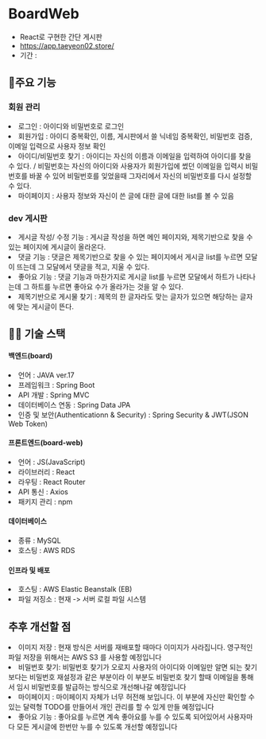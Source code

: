 # BoardWeb
- React로 구현한 간단 게시판
- https://app.taeyeon02.store/
- 기간 : 
## 📖주요 기능
<h3>회원 관리</h3>
<li>로그인 : 아이디와 비밀번호로 로그인</li>
<li>회원가입 : 아이디 중복확인, 이름, 게시판에서 쓸 닉네임 중복확인, 비밀번호 검증, 이메일 입력으로 사용자 정보 확인</li>
<li>아이디/비밀번호 찾기 : 아이디는 자신의 이름과 이메일을 입력하여 아이디를 찾을 수 있다. / 비밀번호는 자신의 아이디와 사용자가 회원가입에 썼던 이메일을 입력시 비밀번호를 바꿀 수 있어 비밀번호를 잊었을때 그자리에서 자신의 비밀번호를 다시 설정할 수 있다.</li>
<li>마이페이지 : 사용자 정보와 자신이 쓴 글에 대한 글에 대한 list를 볼 수 있음</li>

<h3>dev 게시판</h3>
<li>게시글 작성/ 수정 기능 : 게시글 작성을 하면 메인 페이지와, 제목기반으로 찾을 수 있는 페이지에 게시글이 올라온다.</li>
<li>댓글 기능 : 댓글은 제목기반으로 찾을 수 있는 페이지에서 게시글 list를 누르면 모달이 뜨는데 그 모달에서 댓글을 적고, 지울 수 있다.</li>
<li>좋아요 기능 : 댓글 기능과 마찬가지로 게시글 list를 누르면 모달에서 하트가 나타나는데 그 하트를 누르면 좋아요 수가 올라가는 것을 알 수 있다.</li>
<li>제목기반으로 게시물 찾기 : 제목의 한 글자라도 맞는 글자가 있으면 해당하는 글자에 맞는 게시글이 뜬다.</li>

## 👩‍💻 기술 스택
<h4>백엔드(board)</h4>
<li>언어 : JAVA ver.17</li>
<li>프레임워크 : Spring Boot</li>
<li>API 개발 : Spring MVC</li>
<li>데이터베이스 연동 : Spring Data JPA</li>
<li>인증 및 보안(Authenticationn & Security) : Spring Security & JWT(JSON Web Token)</li>

<h4>프론트엔드(board-web)</h4>
<li>언어 : JS(JavaScript)</li>
<li>라이브러리 : React</li>
<li>라우팅 : React Router</li>
<li>API 통신 : Axios</li>
<li>패키지 관리 : npm</li>

<h4>데이터베이스</h4>
<li>종류 : MySQL</li>
<li>호스팅 : AWS RDS</li>

<h4>인프라 및 배포</h4>
<li>호스팅 : AWS Elastic Beanstalk (EB)</li>
<li>파일 저징소 : 현재 -> 서버 로컬 파일 시스템</li>

## 추후 개선할 점
<li>이미지 저장 : 현재 방식은 서버를 재배포할 때마다 이미지가 사라집니다. 영구적인 파일 저장을 위해서는 AWS S3 를 사용할 예정입니다</li>
<li>비밀번호 찾기: 비밀번호 찾기가 오로지 사용자의 아이디와 이메일만 알면 되는 찾기보다는 비밀번호 재설정과 같은 부분이라 이 부분도 비밀번호 찾기 할때 이메일을 통해서 임시 비밀번호를 발급하는 방식으로 개선해나갈 예정입니다</li>
<li>마이페이지 : 마이페이지 자체가 너무 허전해 보입니다. 이 부분에 자신만 확인할 수 있는 달력형 TODO를 만들어서 개인 관리를 할 수 있게 만들 예정입니다</li>
<li>좋아요 기능 : 좋아요를 누르면 계속 좋아요를 누를 수 있도록 되어있어서 사용자마다 모든 게시글에 한번만 누를 수 있도록 개선할 예정입니다</li>



